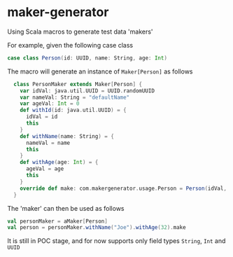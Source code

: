 # maker-generator
Using Scala macros to generate test data 'makers'

For example, given the following case class
``` scala
case class Person(id: UUID, name: String, age: Int)
```

The macro will generate an instance of `Maker[Person]` as follows
``` scala
  class PersonMaker extends Maker[Person] {
    var idVal: java.util.UUID = UUID.randomUUID
    var nameVal: String = "defaultName"
    var ageVal: Int = 0
    def withId(id: java.util.UUID) = {
      idVal = id
      this
    }
    def withName(name: String) = {
      nameVal = name
      this
    }
    def withAge(age: Int) = {
      ageVal = age
      this
    }
    override def make: com.makergenerator.usage.Person = Person(idVal, nameVal, ageVal)
  }
```

The 'maker' can then be used as follows
``` scala
val personMaker = aMaker[Person]
val person = personMaker.withName("Joe").withAge(32).make
```

It is still in POC stage, and for now supports only field types `String`, `Int` and `UUID`
